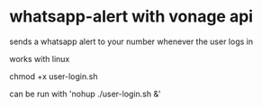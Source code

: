 # whatsapp-alert with vonage api
sends a whatsapp alert to your number whenever the user logs in

works with linux

chmod +x user-login.sh

can be run with 'nohup ./user-login.sh &'
